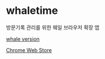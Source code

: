 # whaletime

방문기록 관리를 위한 웨일 브라우저 확장 앱

[whale version](https://store.whale.naver.com/detail/ngjcgaejmknpgpkmdnegkedgbnnglhpp)

[Chrome Web Store](https://chrome.google.com/webstore/detail/whale-time/khplphlplddgpkbimjnbccenjefeakii?hl=ko)
